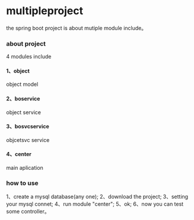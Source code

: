 # multipleproject
the spring boot project is about mutiple module include。
### about project
4 modules include
 #### 1、object  
 object model
 #### 2、boservice
 object service
 #### 3、bosvcservice
 objcetsvc service
 #### 4、center
 main aplication
 
 ### how to use
 1、create a mysql database(any one);
 2、download the project;
 3、setting your mysql connet;
 4、run module "center";
 5、ok;
 6、now you can test some controller。
 
 
  
